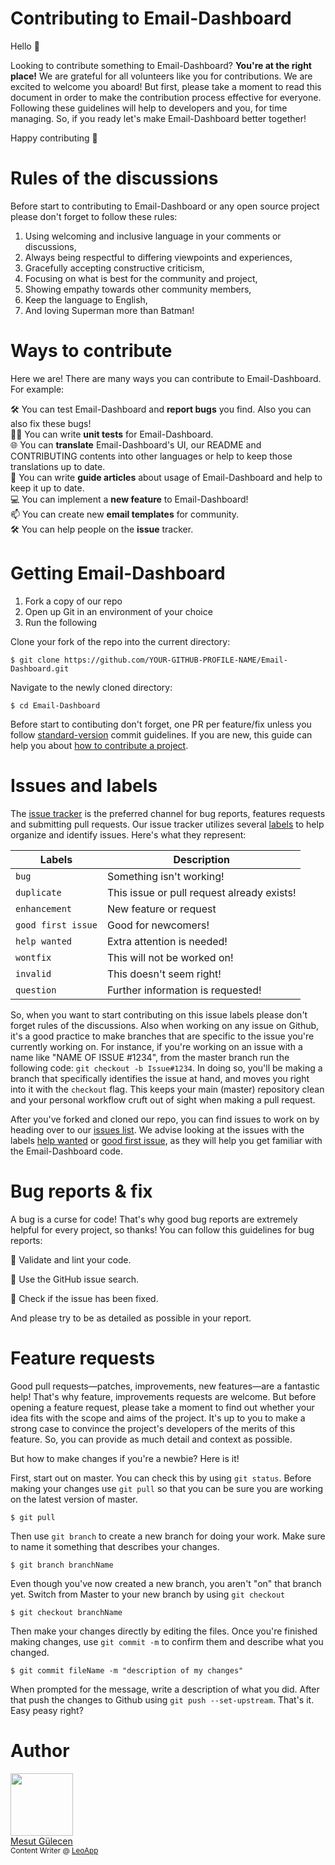 # Contributing to Email-Dashboard

Hello 👋

Looking to contribute something to Email-Dashboard? <b>You're at the right place!</b> We are grateful for all volunteers like you for contributions. We are excited to welcome you aboard! But first, please take a moment to read this document in order to make the contribution process effective for everyone. Following these guidelines will help to developers and you, for time managing. So, if you ready let's make Email-Dashboard better together! 

Happy contributing 🎉

# Rules of the discussions

Before start to contributing to Email-Dashboard or any open source project please don't forget to follow these rules:

1. Using welcoming and inclusive language in your comments or discussions,
2. Always being respectful to differing viewpoints and experiences,
3. Gracefully accepting constructive criticism,
4. Focusing on what is best for the community and project,
5. Showing empathy towards other community members,
6. Keep the language to English, 
6. And loving Superman more than Batman!

# Ways to contribute

Here we are! There are many ways you can contribute to Email-Dashboard. For example:

🛠 You can test Email-Dashboard and <b>report bugs</b> you find. Also you can also fix these bugs!  
:guardsman: You can write <b>unit tests</b> for Email-Dashboard.<br>
🌐 You can <b>translate</b> Email-Dashboard's UI, our README and CONTRIBUTING contents into other languages or help to keep those translations up to date.<br>
📝 You can write <b>guide articles</b> about usage of Email-Dashboard and help to keep it up to date.<br>
💻 You can implement a <b>new feature</b> to Email-Dashboard!<br>
:mailbox: You can create new <b>email templates</b> for community.<br>
🛠 You can help people on the <b>issue</b> tracker.<br>

# Getting Email-Dashboard

1. Fork a copy of our repo
2. Open up Git in an environment of your choice
3. Run the following


Clone your fork of the repo into the current directory:
```
$ git clone https://github.com/YOUR-GITHUB-PROFILE-NAME/Email-Dashboard.git
```
Navigate to the newly cloned directory:
```
$ cd Email-Dashboard
```

Before start to contibuting don't forget, one PR per feature/fix unless you follow [standard-version](https://github.com/conventional-changelog/standard-version) commit guidelines. If you are new, this guide can help you about [how to contribute a project](https://opensource.guide/how-to-contribute/).

# Issues and labels

The [issue tracker](https://github.com/Email-Dashboard/Email-Dashboard/issues) is the preferred channel for bug reports, features requests and submitting pull requests. Our issue tracker utilizes several [labels](https://github.com/Email-Dashboard/Email-Dashboard/labels) to help organize and identify issues. Here's what they represent:
  
Labels  | Description
------------- | -------------
`bug`  | Something isn't working!
`duplicate` | This issue or pull request already exists!
`enhancement` | New feature or request
`good first issue` | Good for newcomers!
`help wanted` | Extra attention is needed!
`wontfix` | This will not be worked on!
`invalid` | This doesn't seem right!
`question` | Further information is requested!

So, when you want to start contributing on this issue labels please don't forget rules of the discussions. Also when working on any issue on Github, it's a good practice to make branches that are specific to the issue you're currently working on. For instance, if you're working on an issue with a name like "NAME OF ISSUE #1234", from the master branch run the following code: `git checkout -b Issue#1234`. In doing so, you'll be making a branch that specifically identifies the issue at hand, and moves you right into it with the `checkout` flag. This keeps your main (master) repository clean and your personal workflow cruft out of sight when making a pull request. 

After you've forked and cloned our repo, you can find issues to work on by heading over to our [issues list](https://github.com/Email-Dashboard/Email-Dashboard/issues). We advise looking at the issues with the labels [help wanted](https://github.com/Email-Dashboard/Email-Dashboard/issues?q=is%3Aissue+is%3Aopen+label%3A%22help+wanted%22) or [good first issue](https://github.com/Email-Dashboard/Email-Dashboard/issues?q=is%3Aissue+is%3Aopen+label%3A%22good+first+issue%22), as they will help you get familiar with the Email-Dashboard code.

# Bug reports & fix

A bug is a curse for code! That's why good bug reports are extremely helpful for every project, so thanks! You can follow this guidelines for bug reports:

:small_orange_diamond: Validate and lint your code.<br>

:small_orange_diamond: Use the GitHub issue search.<br>

:small_orange_diamond: Check if the issue has been fixed.<br>

And please try to be as detailed as possible in your report.

# Feature requests

Good pull requests—patches, improvements, new features—are a fantastic help! That's why feature, improvements requests are welcome. But before opening a feature request, please take a moment to find out whether your idea fits with the scope and aims of the project. It's up to you to make a strong case to convince the project's developers of the merits of this feature. So, you can provide as much detail and context as possible. 

But how to make changes if you're a newbie? Here is it!

First, start out on master. You can check this by using `git status`. Before making your changes use `git pull` so that you can be sure you are working on the latest version of master.

```
$ git pull
```

Then use `git branch` to create a new branch for doing your work. Make sure to name it something that describes your changes.

```
$ git branch branchName
```

Even though you've now created a new branch, you aren't "on" that branch yet. Switch from Master to your new branch by using `git checkout`

```
$ git checkout branchName
```

Then make your changes directly by editing the files. Once you're finished making changes, use `git commit -m` to confirm them and describe what you changed.

```
$ git commit fileName -m "description of my changes"
```

When prompted for the message, write a description of what you did. After that push the changes to Github using `git push --set-upstream`. That's it. Easy peasy right?

# Author

[<img src="https://avatars3.githubusercontent.com/u/6217139?s=460&v=4" width="100px;"/>](https://github.com/mesutgulecen) <br/> [Mesut Gülecen](https://linkedin.com/in/mesutgulecen/)<br/><sub>Content Writer @ [LeoApp](https://leoapp.com)</sub><br/> 







